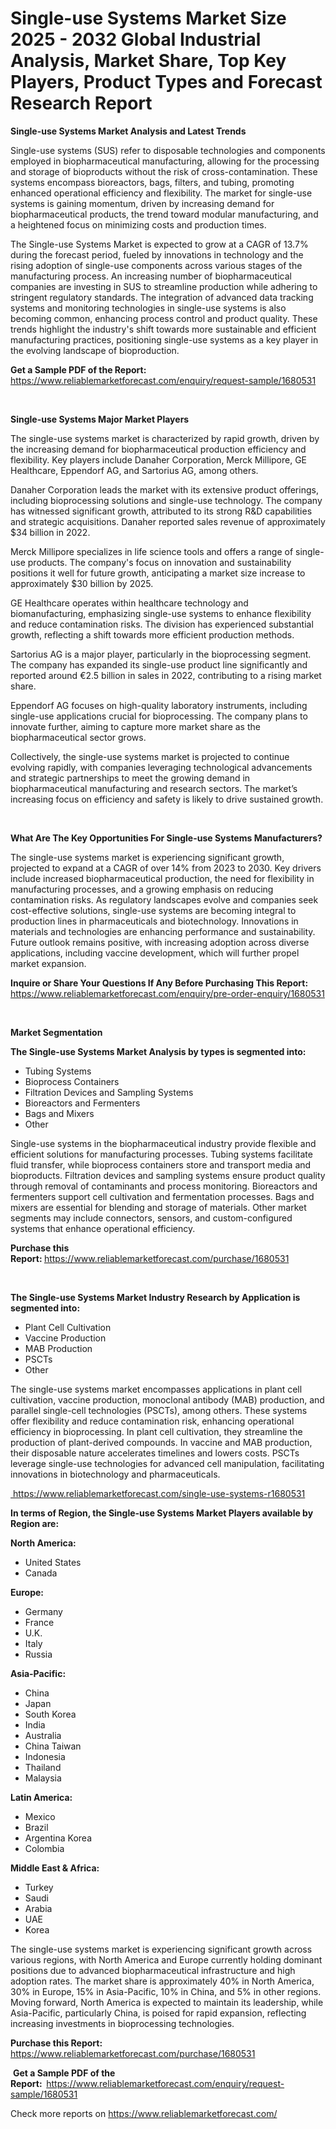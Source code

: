 <p><h1>Single-use Systems Market Size 2025 - 2032 Global Industrial Analysis, Market Share, Top Key Players, Product Types and Forecast Research Report</h1></p><p><strong>Single-use Systems Market Analysis and Latest Trends</strong></p>
<p><p>Single-use systems (SUS) refer to disposable technologies and components employed in biopharmaceutical manufacturing, allowing for the processing and storage of bioproducts without the risk of cross-contamination. These systems encompass bioreactors, bags, filters, and tubing, promoting enhanced operational efficiency and flexibility. The market for single-use systems is gaining momentum, driven by increasing demand for biopharmaceutical products, the trend toward modular manufacturing, and a heightened focus on minimizing costs and production times.</p><p>The Single-use Systems Market is expected to grow at a CAGR of 13.7% during the forecast period, fueled by innovations in technology and the rising adoption of single-use components across various stages of the manufacturing process. An increasing number of biopharmaceutical companies are investing in SUS to streamline production while adhering to stringent regulatory standards. The integration of advanced data tracking systems and monitoring technologies in single-use systems is also becoming common, enhancing process control and product quality. These trends highlight the industry's shift towards more sustainable and efficient manufacturing practices, positioning single-use systems as a key player in the evolving landscape of bioproduction.</p></p>
<p><strong>Get a Sample PDF of the Report:&nbsp;</strong> <a href="https://www.reliablemarketforecast.com/enquiry/request-sample/1680531?utm_campaign=3053&utm_medium=2&utm_source=Github&utm_content=ia&utm_term=24032025&utm_id=single-use-systems">https://www.reliablemarketforecast.com/enquiry/request-sample/1680531</a></p>
<p>&nbsp;</p>
<p><strong>Single-use Systems Major Market Players</strong></p>
<p><p>The single-use systems market is characterized by rapid growth, driven by the increasing demand for biopharmaceutical production efficiency and flexibility. Key players include Danaher Corporation, Merck Millipore, GE Healthcare, Eppendorf AG, and Sartorius AG, among others.</p><p>Danaher Corporation leads the market with its extensive product offerings, including bioprocessing solutions and single-use technology. The company has witnessed significant growth, attributed to its strong R&D capabilities and strategic acquisitions. Danaher reported sales revenue of approximately $34 billion in 2022.</p><p>Merck Millipore specializes in life science tools and offers a range of single-use products. The company's focus on innovation and sustainability positions it well for future growth, anticipating a market size increase to approximately $30 billion by 2025.</p><p>GE Healthcare operates within healthcare technology and biomanufacturing, emphasizing single-use systems to enhance flexibility and reduce contamination risks. The division has experienced substantial growth, reflecting a shift towards more efficient production methods.</p><p>Sartorius AG is a major player, particularly in the bioprocessing segment. The company has expanded its single-use product line significantly and reported around €2.5 billion in sales in 2022, contributing to a rising market share.</p><p>Eppendorf AG focuses on high-quality laboratory instruments, including single-use applications crucial for bioprocessing. The company plans to innovate further, aiming to capture more market share as the biopharmaceutical sector grows.</p><p>Collectively, the single-use systems market is projected to continue evolving rapidly, with companies leveraging technological advancements and strategic partnerships to meet the growing demand in biopharmaceutical manufacturing and research sectors. The market’s increasing focus on efficiency and safety is likely to drive sustained growth.</p></p>
<p>&nbsp;</p>
<p><strong>What Are The Key Opportunities For Single-use Systems Manufacturers?</strong></p>
<p><p>The single-use systems market is experiencing significant growth, projected to expand at a CAGR of over 14% from 2023 to 2030. Key drivers include increased biopharmaceutical production, the need for flexibility in manufacturing processes, and a growing emphasis on reducing contamination risks. As regulatory landscapes evolve and companies seek cost-effective solutions, single-use systems are becoming integral to production lines in pharmaceuticals and biotechnology. Innovations in materials and technologies are enhancing performance and sustainability. Future outlook remains positive, with increasing adoption across diverse applications, including vaccine development, which will further propel market expansion.</p></p>
<p><strong>Inquire or Share Your Questions If Any Before Purchasing This Report:</strong> <a href="https://www.reliablemarketforecast.com/enquiry/pre-order-enquiry/1680531?utm_campaign=3053&utm_medium=2&utm_source=Github&utm_content=ia&utm_term=24032025&utm_id=single-use-systems">https://www.reliablemarketforecast.com/enquiry/pre-order-enquiry/1680531</a></p>
<p>&nbsp;</p>
<p><strong>Market Segmentation</strong></p>
<p><strong>The Single-use Systems Market Analysis by types is segmented into:</strong></p>
<p><ul><li>Tubing Systems</li><li>Bioprocess Containers</li><li>Filtration Devices and Sampling Systems</li><li>Bioreactors and Fermenters</li><li>Bags and Mixers</li><li>Other</li></ul></p>
<p><p>Single-use systems in the biopharmaceutical industry provide flexible and efficient solutions for manufacturing processes. Tubing systems facilitate fluid transfer, while bioprocess containers store and transport media and bioproducts. Filtration devices and sampling systems ensure product quality through removal of contaminants and process monitoring. Bioreactors and fermenters support cell cultivation and fermentation processes. Bags and mixers are essential for blending and storage of materials. Other market segments may include connectors, sensors, and custom-configured systems that enhance operational efficiency.</p></p>
<p><strong>Purchase this Report:&nbsp;</strong><a href="https://www.reliablemarketforecast.com/purchase/1680531?utm_campaign=3053&utm_medium=2&utm_source=Github&utm_content=ia&utm_term=24032025&utm_id=single-use-systems">https://www.reliablemarketforecast.com/purchase/1680531</a></p>
<p>&nbsp;</p>
<p><strong>The Single-use Systems Market Industry Research by Application is segmented into:</strong></p>
<p><ul><li>Plant Cell Cultivation</li><li>Vaccine Production</li><li>MAB Production</li><li>PSCTs</li><li>Other</li></ul></p>
<p><p>The single-use systems market encompasses applications in plant cell cultivation, vaccine production, monoclonal antibody (MAB) production, and parallel single-cell technologies (PSCTs), among others. These systems offer flexibility and reduce contamination risk, enhancing operational efficiency in bioprocessing. In plant cell cultivation, they streamline the production of plant-derived compounds. In vaccine and MAB production, their disposable nature accelerates timelines and lowers costs. PSCTs leverage single-use technologies for advanced cell manipulation, facilitating innovations in biotechnology and pharmaceuticals.</p></p>
<p><a href="https://www.reliablemarketforecast.com/single-use-systems-r1680531?utm_campaign=3053&utm_medium=2&utm_source=Github&utm_content=ia&utm_term=24032025&utm_id=single-use-systems">&nbsp;https://www.reliablemarketforecast.com/single-use-systems-r1680531</a></p>
<p><strong>In terms of Region, the Single-use Systems Market Players available by Region are:</strong></p>
<p>
    <p> <strong> North America: </strong>
        <ul>
            <li>United States</li>
            <li>Canada</li>
        </ul>
        </p> 
    <p> <strong> Europe: </strong>
        <ul>
            <li>Germany</li>
            <li>France</li>
            <li>U.K.</li>
            <li>Italy</li>
            <li>Russia</li>
        </ul>
        </p> 
    <p> <strong> Asia-Pacific: </strong>
        <ul>
            <li>China</li>
            <li>Japan</li>
            <li>South Korea</li>
            <li>India</li>
            <li>Australia</li>
            <li>China Taiwan</li>
            <li>Indonesia</li>
            <li>Thailand</li>
            <li>Malaysia</li>
        </ul>
        </p> 
    <p> <strong> Latin America: </strong>
        <ul>
            <li>Mexico</li>
            <li>Brazil</li>
            <li>Argentina Korea</li>
            <li>Colombia</li>
        </ul>
        </p> 
    <p> <strong> Middle East & Africa: </strong>
        <ul>
            <li>Turkey</li>
            <li>Saudi</li>
            <li>Arabia</li>
            <li>UAE</li>
            <li>Korea</li>
        </ul>
    </p>
    </p>
<p><p>The single-use systems market is experiencing significant growth across various regions, with North America and Europe currently holding dominant positions due to advanced biopharmaceutical infrastructure and high adoption rates. The market share is approximately 40% in North America, 30% in Europe, 15% in Asia-Pacific, 10% in China, and 5% in other regions. Moving forward, North America is expected to maintain its leadership, while Asia-Pacific, particularly China, is poised for rapid expansion, reflecting increasing investments in bioprocessing technologies.</p></p>
<p><strong>Purchase this Report: </strong><a href="https://www.reliablemarketforecast.com/purchase/1680531?utm_campaign=3053&utm_medium=2&utm_source=Github&utm_content=ia&utm_term=24032025&utm_id=single-use-systems">https://www.reliablemarketforecast.com/purchase/1680531</a></p>
<p>&nbsp;<strong>Get a Sample PDF of the Report:&nbsp;&nbsp;</strong><a href="https://www.reliablemarketforecast.com/enquiry/request-sample/1680531?utm_campaign=3053&utm_medium=2&utm_source=Github&utm_content=ia&utm_term=24032025&utm_id=single-use-systems">https://www.reliablemarketforecast.com/enquiry/request-sample/1680531</a></p>
<p><strong></strong></p>
<p>Check more reports on <a href="https://www.reliablemarketforecast.com/?utm_campaign=3053&utm_medium=2&utm_source=Github&utm_content=ia&utm_term=24032025&utm_id=single-use-systems">https://www.reliablemarketforecast.com/</a></p>